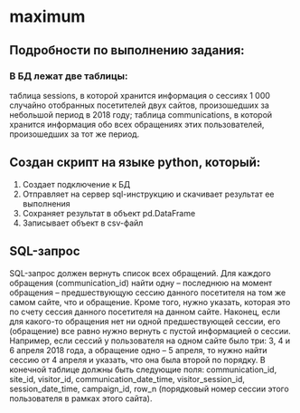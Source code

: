 # maximum

## Подробности по выполнению задания:

### В БД лежат две таблицы:
таблица sessions, в которой хранится информация о сессиях 1 000 случайно отобранных посетителей двух сайтов, произошедших за небольшой период в 2018 году;
таблица communications, в которой хранится информация обо всех обращениях этих пользователей, произошедших за тот же период.

## Создан скрипт на языке python, который:
1) Создает подключение к БД
2) Отправляет на сервер sql-инструкцию и скачивает результат ее выполнения
3) Сохраняет результат в объект pd.DataFrame
4) Записывает объект в csv-файл

## SQL-запрос
SQL-запрос должен вернуть список всех обращений. Для каждого обращения (communication_id) найти одну – последнюю на момент обращения – предшествующую сессию данного посетителя на том же самом сайте, что и обращение. Кроме того, нужно указать, которая это по счету сессия данного посетителя на данном сайте. Наконец, если для какого-то обращения нет ни одной предшествующей сессии, его (обращение) все равно нужно вернуть с пустой информацией о сессии.
Например, если сессий у пользователя на одном сайте было три: 3, 4 и 6 апреля 2018 года, а обращение одно – 5 апреля, то нужно найти сессию от 4 апреля и указать, что она была второй по порядку.
В конечной таблице должны быть следующие поля: communication_id, site_id, visitor_id, communication_date_time, visitor_session_id, session_date_time, campaign_id, row_n (порядковый номер сессии этого пользователя в рамках этого сайта).
